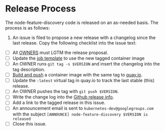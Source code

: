 # Release Process

The node-feature-discovery code is released on an as-needed basis. The process
is as follows:

1. An issue is filed to propose a new release with a changelog since the last
   release. Copy the following checklist into the issue text:

- [ ] All [OWNERS](OWNERS) must LGTM the release proposal.
- [ ] Update the [job template](node-feature-discovery-job.json.template) to use the new tagged container image
- [ ] An OWNER runs `git tag -s $VERSION` and insert the changelog into the tag description.
- [ ] [Build and push](https://github.com/kubernetes-incubator/node-feature-discovery#building-from-source) a container image with the same tag to [quay.io](https://quay.io/kubernetes_incubator).
- [ ] Update the `:latest` virtual tag in quay.io to track the last stable (this) release.
- [ ] An OWNER pushes the tag with `git push $VERSION`.
- [ ] Write the change log into the [Github release info](https://github.com/kubernetes-incubator/node-feature-discovery/releases).
- [ ] Add a link to the tagged release in this issue.
- [ ] An announcement email is sent to `kubernetes-dev@googlegroups.com` with the
   subject `[ANNOUNCE] node-feature-discovery $VERSION is released`
- [ ] Close this issue.
